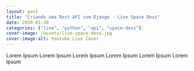 ```yaml
---
layout: post
title: "Criando uma Rest API com Django - Live Space Devs"
date: 2020-01-30
categories: ["live", "python", "api", "space-devs"]
cover-image: /assets/live-space-devs.jpg
cover-image-alt: Youtube Live Cover
---
```


Lorem Ipsum Lorem Ipsum Lorem Ipsum Lorem Ipsum Lorem Ipsum Lorem Ipsum
